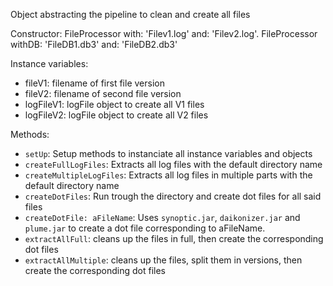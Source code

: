 Object abstracting the pipeline to clean and create all files 

Constructor: 	FileProcessor with: 'Filev1.log' and: 'Filev2.log'.
					FileProcessor withDB: 'FileDB1.db3' and: 'FileDB2.db3'


Instance variables:
- fileV1: filename of first file version 
- fileV2: filename of second file version
- logFileV1: logFile object to create all V1 files
- logFileV2: logFile object to create all V2 files 


Methods:
- `setUp`: Setup methods to instanciate all instance variables and objects
- `createFullLogFiles`: Extracts all log files with the default directory name
- `createMultipleLogFiles`: Extracts all log files in multiple parts with the default directory name
- `createDotFiles`: Run trough the directory and create dot files for all said files
- `createDotFile: aFileName`: Uses `synoptic.jar`, `daikonizer.jar` and `plume.jar` to create a dot file corresponding to aFileName.
- `extractAllFull`: cleans up the files in full, then create the corresponding dot files
- `extractAllMultiple`: cleans up the files, split them in versions, then create the corresponding dot files